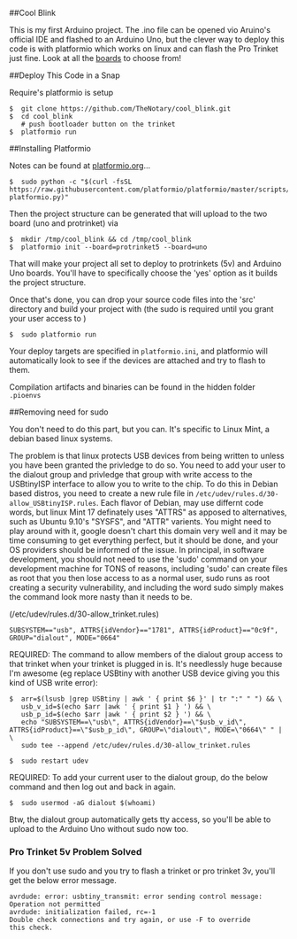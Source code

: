 ##Cool Blink

This is my first Arduino project.  The .ino file can be opened vio Aruino's official IDE and flashed to an Arduino Uno, but the clever way to deploy this code is with platformio which works on linux and can flash the Pro Trinket just fine.  Look at all the [boards](http://docs.platformio.org/en/latest/platforms/atmelavr.html) to choose from!  

##Deploy This Code in a Snap

Require's platformio is setup

    $  git clone https://github.com/TheNotary/cool_blink.git
    $  cd cool_blink
       # push bootloader button on the trinket
    $  platformio run


##Installing Platformio

Notes can be found at [platformio.org](http://docs.platformio.org/en/latest/quickstart.html)... 

    $  sudo python -c "$(curl -fsSL https://raw.githubusercontent.com/platformio/platformio/master/scripts/get-platformio.py)"

Then the project structure can be generated that will upload to the two board (uno and protrinket) via

    $  mkdir /tmp/cool_blink && cd /tmp/cool_blink
    $  platformio init --board=protrinket5 --board=uno

That will make your project all set to deploy to protrinkets (5v) and Arduino Uno boards.  You'll have to specifically choose the 'yes' option as it builds the project structure.  

Once that's done, you can drop your source code files into the 'src' directory and build your project with (the sudo is required until you grant your user access to )

    $  sudo platformio run

Your deploy targets are specified in `platformio.ini`, and platformio will automatically look to see if the devices are attached and try to flash to them.  

Compilation artifacts and binaries can be found in the hidden folder `.pioenvs`


##Removing need for sudo

You don't need to do this part, but you can.  It's specific to Linux Mint, a debian based linux systems.

The problem is that linux protects USB devices from being written to unless you have been granted the privledge to do so.  You need to add your user to the dialout group and privledge that group with write access to the USBtinyISP interface to allow you to write to the chip.  To do this in Debian based distros, you need to create a new rule file in `/etc/udev/rules.d/30-allow_USBtinyISP.rules`.  Each flavor of Debian, may use differnt code words, but linux Mint 17 definately uses "ATTRS" as apposed to alternatives, such as Ubuntu 9.10's "SYSFS", and "ATTR" varients.  You might need to play around with it, google doesn't chart this domain very well and it may be time consuming to get everything perfect, but it should be done, and your OS providers should be informed of the issue.  In principal, in software development, you should not need to use the 'sudo' command on your development machine for TONS of reasons, including 'sudo' can create files as root that you then lose access to as a normal user, sudo runs as root creating a security vulnerability, and including the word sudo simply makes the command look more nasty than it needs to be.  

(/etc/udev/rules.d/30-allow_trinket.rules)
    
    SUBSYSTEM=="usb", ATTRS{idVendor}=="1781", ATTRS{idProduct}=="0c9f", GROUP="dialout", MODE="0664"

REQUIRED:  The command to allow members of the dialout group access to that trinket when your trinket is plugged in is.  It's needlessly huge because I'm awesome (eg replace USBtiny with another USB device giving you this kind of USB write error):

    $  arr=$(lsusb |grep USBtiny | awk ' { print $6 }' | tr ":" " ") && \
       usb_v_id=$(echo $arr |awk ' { print $1 } ') && \
       usb_p_id=$(echo $arr |awk ' { print $2 } ') && \
       echo "SUBSYSTEM==\"usb\", ATTRS{idVendor}==\"$usb_v_id\", ATTRS{idProduct}==\"$usb_p_id\", GROUP=\"dialout\", MODE=\"0664\" " | \
       sudo tee --append /etc/udev/rules.d/30-allow_trinket.rules

    $  sudo restart udev
    

REQUIRED:  To add your current user to the dialout group, do the below command and then log out and back in again.  
    
    $  sudo usermod -aG dialout $(whoami)
    
Btw, the dialout group automatically gets tty access, so you'll be able to upload to the Arduino Uno without sudo now too.  



### Pro Trinket 5v Problem Solved

If you don't use sudo and you try to flash a trinket or pro trinket 3v, you'll get the below error message.  

    avrdude: error: usbtiny_transmit: error sending control message: Operation not permitted
    avrdude: initialization failed, rc=-1
    Double check connections and try again, or use -F to override
    this check.

